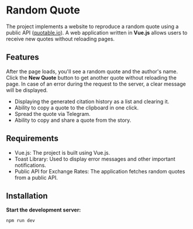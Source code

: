 # Random Quote

The project implements a website to reproduce a random quote using a public API ([quotable.io](https://quotable.io)). A web application written in **Vue.js** allows users to receive new quotes without reloading pages.

## Features
After the page loads, you'll see a random quote and the author's name. Click the **New Quote** button to get another quote without reloading the page. In case of an error during the request to the server, a clear message will be displayed.

- Displaying the generated citation history as a list and clearing it.
- Ability to copy a quote to the clipboard in one click.
- Spread the quote via Telegram.
- Ability to copy and share a quote from the story.

## Requirements
- Vue.js: The project is built using Vue.js.
- Toast Library: Used to display error messages and other important notifications.
- Public API for Exchange Rates: The application fetches random quotes from a public API.


## Installation
 **Start the development server:**

   ```bash
   npm run dev
